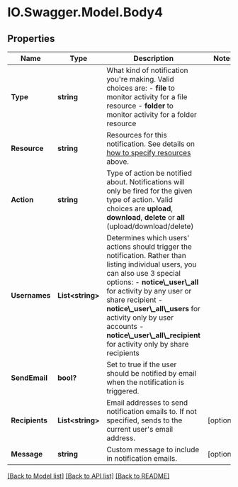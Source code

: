# IO.Swagger.Model.Body4
## Properties

Name | Type | Description | Notes
------------ | ------------- | ------------- | -------------
**Type** | **string** | What kind of notification you&#x27;re making. Valid choices are:  - **file** to monitor activity for a file resource - **folder** to monitor activity for a folder resource | 
**Resource** | **string** | Resources for this notification. See details on [how to specify resources](#section/Identifying-Resources) above. | 
**Action** | **string** | Type of action be notified about. Notifications will only be fired for the given type of action. Valid choices are **upload**, **download**, **delete** or **all** (upload/download/delete) | 
**Usernames** | **List&lt;string&gt;** | Determines which users&#x27; actions should trigger the notification.   Rather than listing  individual users, you can also use 3 special options:  - **notice\\_user\\_all** for activity by any user or share recipient - **notice\\_user\\_all\\_users** for activity only by user accounts - **notice\\_user\\_all\\_recipient** for activity only by share recipients | 
**SendEmail** | **bool?** | Set to true if the user should be notified by email when the notification is triggered. | 
**Recipients** | **List&lt;string&gt;** | Email addresses to send notification emails to. If not specified, sends to the current user&#x27;s email address. | [optional] 
**Message** | **string** | Custom message to include in notification emails. | [optional] 

[[Back to Model list]](../README.md#documentation-for-models) [[Back to API list]](../README.md#documentation-for-api-endpoints) [[Back to README]](../README.md)

